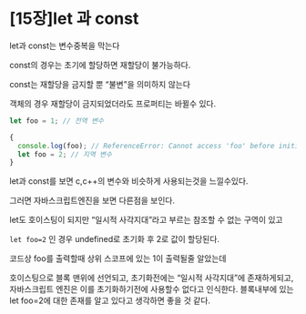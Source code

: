 # [15장]let 과 const

let과 const는 변수중복을 막는다

const의 경우는 초기에 할당하면 재할당이 불가능하다.

const는 재할당을 금지할 뿐 “불변”을 의미하지 않는다

객체의 경우 재할당이 금지되었더라도 프로퍼티는 바뀔수 있다.

```jsx
let foo = 1; // 전역 변수

{
  console.log(foo); // ReferenceError: Cannot access 'foo' before initialization
  let foo = 2; // 지역 변수
}
```

let과 const를 보면 c,c++의 변수와 비슷하게 사용되는것을 느낄수있다.

그러면 자바스크립트엔진을 보면 다른점을 보인다.

let도 호이스팅이 되지만 “일시적 사각지대”라고 부르는 참조할 수 없는 구역이 있고

`let foo=2` 인 경우 undefined로 초기화 후 2로 값이 할당된다.

코드상 foo를 출력할때 상위 스코프에 있는 1이 출력될줄 알았는데

호이스팅으로 블록 맨위에 선언되고, 초기화전에는 “일시적 사각지대”에 존재하게되고, 자바스크립트 엔진은 이를 초기화하기전에 사용할수 없다고 인식한다. 블록내부에 있는 let foo=2에 대한 존재를 알고 있다고 생각하면 좋을 것 같다.